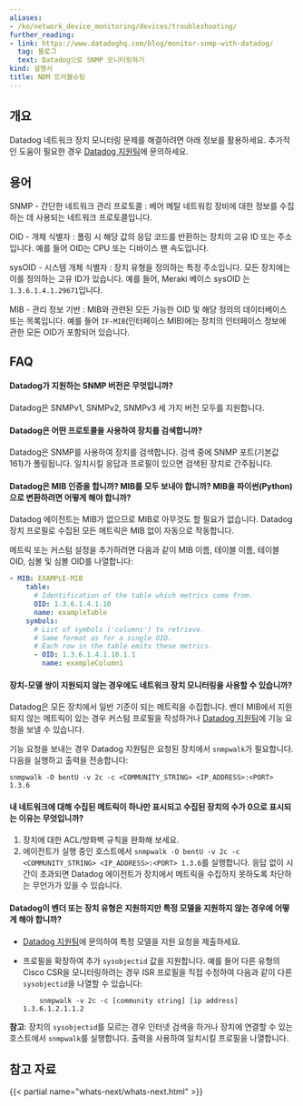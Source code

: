 ```yaml
---
aliases:
- /ko/network_device_monitoring/devices/troubleshooting/
further_reading:
- link: https://www.datadoghq.com/blog/monitor-snmp-with-datadog/
  tag: 블로그
  text: Datadog으로 SNMP 모니터링하기
kind: 설명서
title: NDM 트러블슈팅
---
```


## 개요

Datadog 네트워크 장치 모니터링 문제를 해결하려면 아래 정보를 활용하세요. 추가적인 도움이 필요한 경우 [Datadog 지원팀][1]에 문의하세요.

## 용어

SNMP - 간단한 네트워크 관리 프로토콜
: 베어 메탈 네트워킹 장비에 대한 정보를 수집하는 데 사용되는 네트워크 프로토콜입니다.

OID - 개체 식별자
: 폴링 시 해당 값의 응답 코드를 반환하는 장치의 고유 ID 또는 주소입니다. 예를 들어 OID는 CPU 또는 디바이스 팬 속도입니다.

sysOID - 시스템 개체 식별자
: 장치 유형을 정의하는 특정 주소입니다. 모든 장치에는 이를 정의하는 고유 ID가 있습니다. 예를 들어, Meraki 베이스 sysOID 는 `1.3.6.1.4.1.29671`입니다.

MIB - 관리 정보 기반
: MIB와 관련된 모든 가능한 OID 및 해당 정의의 데이터베이스 또는 목록입니다. 예를 들어 `IF-MIB`(인터페이스 MIB)에는 장치의 인터페이스 정보에 관한 모든 OID가 포함되어 있습니다.

## FAQ

#### Datadog가 지원하는 SNMP 버전은 무엇입니까?

Datadog은 SNMPv1, SNMPv2, SNMPv3 세 가지 버전 모두를 지원합니다.

#### Datadog은 어떤 프로토콜을 사용하여 장치를 검색합니까?

Datadog은 SNMP를 사용하여 장치를 검색합니다. 검색 중에 SNMP 포트(기본값 161)가 폴링됩니다. 일치시킬 응답과 프로필이 있으면 검색된 장치로 간주됩니다.

#### Datadog은 MIB 인증을 합니까? MIB를 모두 보내야 합니까?  MIB을 파이썬(Python)으로 변환하려면 어떻게 해야 합니까?

Datadog 에이전트는 MIB가 없으므로 MIB로 아무것도 할 필요가 없습니다. Datadog 장치 프로필로 수집된 모든 메트릭은 MIB 없이 자동으로 작동합니다.

메트릭 또는 커스텀 설정을 추가하려면 다음과 같이 MIB 이름, 테이블 이름, 테이블 OID, 심볼 및 심볼 OID를 나열합니다:

```yaml
- MIB: EXAMPLE-MIB
    table:
      # Identification of the table which metrics come from.
      OID: 1.3.6.1.4.1.10
      name: exampleTable
    symbols:
      # List of symbols ('columns') to retrieve.
      # Same format as for a single OID.
      # Each row in the table emits these metrics.
      - OID: 1.3.6.1.4.1.10.1.1
        name: exampleColumn1
```

#### 장치-모델 쌍이 지원되지 않는 경우에도 네트워크 장치 모니터링을 사용할 수 있습니까?

Datadog은 모든 장치에서 일반 기준이 되는 메트릭을 수집합니다. 벤더 MIB에서 지원되지 않는 메트릭이 있는 경우 커스텀 프로필을 작성하거나 [Datadog 지원팀][1]에 기능 요청을 보낼 수 있습니다.

기능 요청을 보내는 경우 Datadog 지원팀은 요청된 장치에서 `snmpwalk`가 필요합니다. 다음을 실행하고 출력을 전송합니다:

```
snmpwalk -O bentU -v 2c -c <COMMUNITY_STRING> <IP_ADDRESS>:<PORT> 1.3.6
```

#### 내 네트워크에 대해 수집된 메트릭이 하나만 표시되고 수집된 장치의 수가 0으로 표시되는 이유는 무엇입니까?

1. 장치에 대한 ACL/방화벽 규칙을 완화해 보세요.
2. 에이전트가 실행 중인 호스트에서 `snmpwalk -O bentU -v 2c -c <COMMUNITY_STRING> <IP_ADDRESS>:<PORT> 1.3.6`를 실행합니다. 응답 없이 시간이 초과되면 Datadog 에이전트가 장치에서 메트릭을 수집하지 못하도록 차단하는 무언가가 있을 수 있습니다.

#### Datadog이 벤더 또는 장치 유형은 지원하지만 특정 모델을 지원하지 않는 경우에 어떻게 해야 합니까?

- [Datadog 지원팀][1]에 문의하여 특정 모델을 지원 요청을 제출하세요.
- 프로필을 확장하여 추가 `sysobjectid` 값을 지원합니다.
   예를 들어 다른 유형의 Cisco CSR을 모니터링하려는 경우 ISR 프로필을 직접 수정하여 다음과 같이 다른`sysobjectid`을 나열할 수 있습니다:

    ```
        snmpwalk -v 2c -c [community string] [ip address] 1.3.6.1.2.1.1.2
    ```

**참고**: 장치의 `sysobjectid`를 모르는 경우 인터넷 검색을 하거나 장치에 연결할 수 있는 호스트에서 `snmpwalk`를 실행합니다. 출력을 사용하여 일치시킬 프로필을 나열합니다.


## 참고 자료

{{< partial name="whats-next/whats-next.html" >}}


[1]: /ko/help
